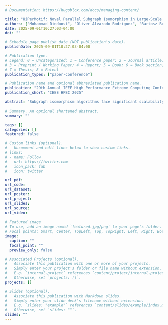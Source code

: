 ```yaml
---
# Documentation: https://hugoblox.com/docs/managing-content/

title: "HiPerMotif: Novel Parallel Subgraph Isomorphism in Large-Scale Property Graphs"
authors: ["Mohammad Dindoost", "Oliver Alvarado Rodriguez", "Bartosz Bryg", "Ioannis Koutis", "David Bader"]
date: 2025-09-01T10:27:03-04:00
doi: ""

# Schedule page publish date (NOT publication's date).
publishDate: 2025-09-01T10:27:03-04:00

# Publication type.
# Legend: 0 = Uncategorized; 1 = Conference paper; 2 = Journal article;
# 3 = Preprint / Working Paper; 4 = Report; 5 = Book; 6 = Book section;
# 7 = Thesis; 8 = Patent
publication_types: ["paper-conference"]

# Publication name and optional abbreviated publication name.
publication: "29th Annual IEEE High Performance Extreme Computing Conference"
publication_short: "IEEE HPEC 2025"

abstract: "Subgraph isomorphism algorithms face significant scalability bottlenecks on large-scale property graphs due to inefficient vertex-by-vertex search that requires extensive exploration of early search tree levels where pruning is minimal. We present HiPerMotif, a hybrid parallel algorithm that overcomes these limitations through edge-centric initialization. HiPerMotif first reorders pattern graphs to prioritize high-connectivity vertices, then systematically identifies and validates all possible first-edge mappings before injecting these pre-validated partial states directly at search depth 2. This approach eliminates costly early exploration while enabling natural parallelization over independent edge candidates. Comprehensive evaluation against state-of-the-art baselines (VF2-PS, VF3P, Glasgow) demonstrates up to 66x speedup on real-world networks and successful processing of massive datasets like the 150M-edge H01 human connectome that cause existing methods to fail due to memory constraints. Implemented in the open-source Arkouda/Arachne framework, HiPerMotif enables previously intractable large-scale network analysis in computational neuroscience and related domains."

# Summary. An optional shortened abstract.
summary: ""

tags: []
categories: []
featured: false

# Custom links (optional).
#   Uncomment and edit lines below to show custom links.
# links:
# - name: Follow
#   url: https://twitter.com
#   icon_pack: fab
#   icon: twitter

url_pdf:
url_code:
url_dataset:
url_poster:
url_project:
url_slides:
url_source:
url_video:

# Featured image
# To use, add an image named `featured.jpg/png` to your page's folder. 
# Focal points: Smart, Center, TopLeft, Top, TopRight, Left, Right, BottomLeft, Bottom, BottomRight.
image:
  caption: ""
  focal_point: ""
  preview_only: false

# Associated Projects (optional).
#   Associate this publication with one or more of your projects.
#   Simply enter your project's folder or file name without extension.
#   E.g. `internal-project` references `content/project/internal-project/index.md`.
#   Otherwise, set `projects: []`.
projects: []

# Slides (optional).
#   Associate this publication with Markdown slides.
#   Simply enter your slide deck's filename without extension.
#   E.g. `slides: "example"` references `content/slides/example/index.md`.
#   Otherwise, set `slides: ""`.
slides: ""
---
```

